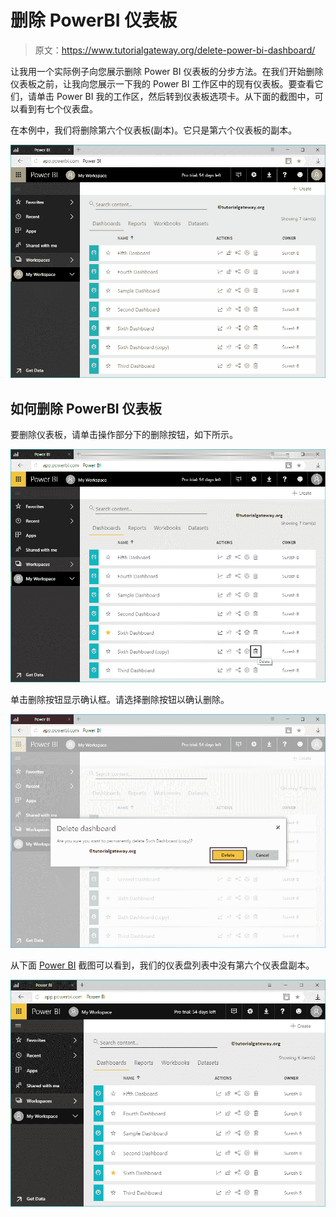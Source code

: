 # 删除 PowerBI 仪表板

> 原文：<https://www.tutorialgateway.org/delete-power-bi-dashboard/>

让我用一个实际例子向您展示删除 Power BI 仪表板的分步方法。在我们开始删除仪表板之前，让我向您展示一下我的 Power BI 工作区中的现有仪表板。要查看它们，请单击 Power BI 我的工作区，然后转到仪表板选项卡。从下面的截图中，可以看到有七个仪表盘。

在本例中，我们将删除第六个仪表板(副本)。它只是第六个仪表板的副本。

![Delete Power BI Dashboard 1](img/47eabee95eb793ea6ba6c2909377aa76.png)

## 如何删除 PowerBI 仪表板

要删除仪表板，请单击操作部分下的删除按钮，如下所示。

![Delete Power BI Dashboard 2](img/cf10905443fbe6505ed4e950d4c65f4d.png)

单击删除按钮显示确认框。请选择删除按钮以确认删除。

![Delete Power BI Dashboard 3](img/19f82a8c8a25f9c6de1d869f8a66d058.png)

从下面 [Power BI](https://www.tutorialgateway.org/power-bi-tutorial/) 截图可以看到，我们的仪表盘列表中没有第六个仪表盘副本。

![Delete Power BI Dashboard 4](img/627f7e16b94432e20148cd2d8a6f0165.png)